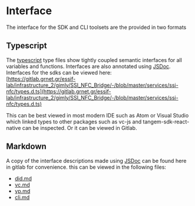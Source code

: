 # Interface
The interface for the SDK and CLI toolsets are the provided in two formats

## Typescript
The [typescript](https://www.typescriptlang.org) type files show tightly coupled semantic interfaces for all variables and functions.  Interfaces are also annotated using [JSDoc](https://jsdoc.app). Interfaces for the sdks can be viewed here:
<br>
[https://gitlab.grnet.gr/essif-lab/infrastructure_2/gimly/SSI_NFC_Bridge/-/blob/master/services/ssi-nfc/types.d.ts](https://gitlab.grnet.gr/essif-lab/infrastructure_2/gimly/SSI_NFC_Bridge/-/blob/master/services/ssi-nfc/types.d.ts)


This can be best viewed in most modern IDE such as Atom or Visual Studio which linked types to other packages such as vc-js and tangem-sdk-react-native can be inspected. Or it can be viewed in Gitlab.

## Markdown
A copy of the interface descriptions made using [JSDoc](https://jsdoc.app) can be found here in gitlab for convenience.  this can be viewed in the following files:

- [did.md](./did.md)
- [vc.md](./vc.md)
- [vp.md](vp.md)
- [cli.md](cli.md)
